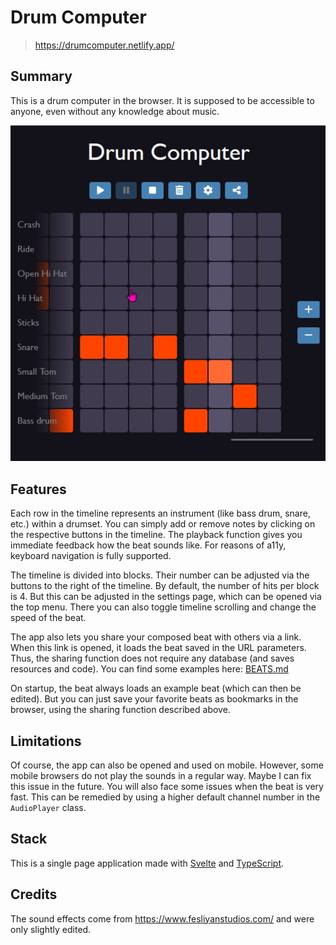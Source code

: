 # Drum Computer

> https://drumcomputer.netlify.app/

## Summary

This is a drum computer in the browser. It is supposed to be accessible to anyone, even without any knowledge about music.

![Screenshot of the app](screenshot-drumcomputer.jpg)

## Features

Each row in the timeline represents an instrument (like bass drum, snare, etc.) within a drumset. You can simply add or remove notes by clicking on the respective buttons in the timeline. The playback function gives you immediate feedback how the beat sounds like. For reasons of a11y, keyboard navigation is fully supported.

The timeline is divided into blocks. Their number can be adjusted via the buttons to the right of the timeline. By default, the number of hits per block is 4. But this can be adjusted in the settings page, which can be opened via the top menu. There you can also toggle timeline scrolling and change the speed of the beat.

The app also lets you share your composed beat with others via a link. When this link is opened, it loads the beat saved in the URL parameters. Thus, the sharing function does not require any database (and saves resources and code). You can find some examples here: [BEATS.md](./BEATS.md)

On startup, the beat always loads an example beat (which can then be edited). But you can just save your favorite beats as bookmarks in the browser, using the sharing function described above.

## Limitations

Of course, the app can also be opened and used on mobile. However, some mobile browsers do not play the sounds in a regular way. Maybe I can fix this issue in the future. You will also face some issues when the beat is very fast. This can be remedied by using a higher default channel number in the `AudioPlayer` class.

## Stack

This is a single page application made with [Svelte](https://svelte.dev) and [TypeScript](https://www.typescriptlang.org).

## Credits

The sound effects come from https://www.fesliyanstudios.com/ and were only slightly edited.
